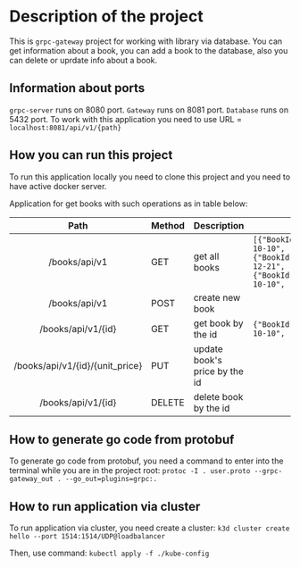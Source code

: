 # Description of the project
This is `grpc-gateway` project for working with library via database. You can get information about a book, you can add a book to the database, also you can delete or uprdate info about a book.

## Information about ports
`grpc-server` runs on 8080 port. 
`Gateway` runs on 8081 port. 
`Database` runs on 5432 port.
To work with this application you need to use URL = `localhost:8081/api/v1/{path}`

## How you can run this project
To run this application locally you need to clone this project and you need to have active docker server.

Application for get books with such operations as in table below:


|             Path            | Method | Description                           | Body example                                                                                                                                                                                                                     |
|:---------------------------:|--------|---------------------------------------|----------------------------------------------------------------------------------------------------------------------------------------------------------------------------------------------------------------------------------|
| /books/api/v1                  | GET    | get all books                      | ```[{"BookId":1,"AuthorId":2,"PublisherId":1,"NameOfBook":"Belka","YearOfPublication":"2020-10-10", "BookVolume":20, "Number":1},{"BookId":2,"AuthorId":1,"PublisherId":4,"NameOfBook":"Strelka","YearOfPublication":"2021-12-21", "BookVolume":220, "Number":11},{"BookId":2,"AuthorId":3,"PublisherId":4,"NameOfBook":"Space","YearOfPublication":"2010-10-10", "BookVolume":202, "Number":11}]``` |
| /books/api/v1                   | POST   | create new book                    |                                                                                                                                                                                                                                  |
| /books/api/v1/{id}              | GET    | get book by the id                 | ```{"BookId":1,"AuthorId":2,"PublisherId":1,"NameOfBook":"Belka","YearOfPublication":"2020-10-10", "BookVolume":20, "Number":1}```                                                                                                                                  |
| /books/api/v1/{id}/{unit_price} | PUT    | update book's price by the id |                                                                                                                                                                                                                                  |
| /books/api/v1/{id}              | DELETE | delete book by the id              |                                                                                                                                                                                             

## How to generate go code from protobuf
To generate go code from protobuf, you need a command to enter into the terminal while you are in the project root:
`protoc -I . user.proto --grpc-gateway_out . --go_out=plugins=grpc:.`

## How to run application via cluster
To run application via cluster, you need create a cluster:
`k3d cluster create hello --port 1514:1514/UDP@loadbalancer`

Then, use command:
`kubectl apply -f ./kube-config`
